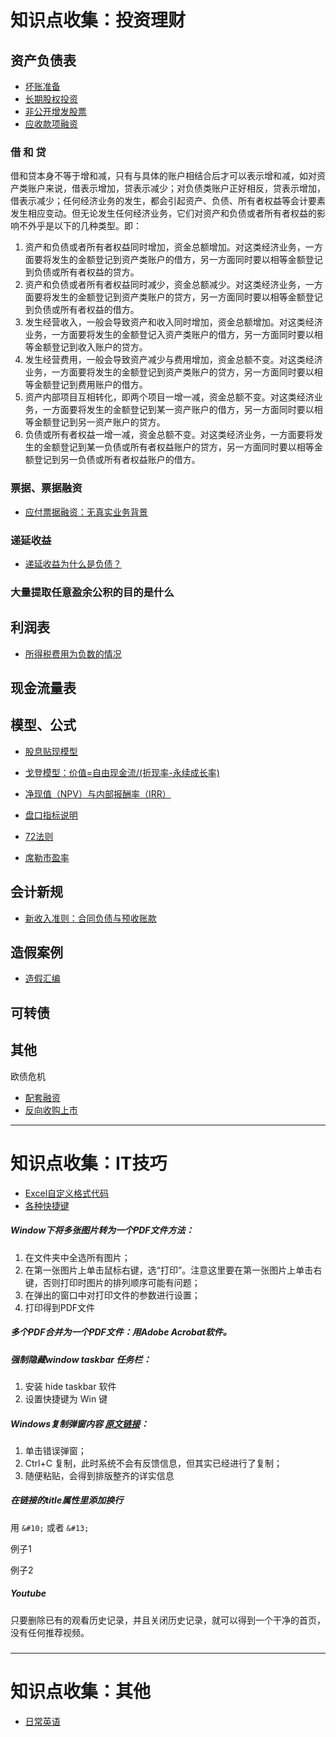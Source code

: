 # 知识点收集：投资理财

## 资产负债表

- [坏账准备](tips0011-坏账准备.html)
- [长期股权投资](tips0016-长期股权投资.html)
- [非公开增发股票](tips0017-增发股票.html)
- [应收款项融资](tips0018-应收款项融资.html)

### 借 和 贷

借和贷本身不等于增和减，只有与具体的账户相结合后才可以表示增和减，如对资产类账户来说，借表示增加，贷表示减少；对负债类账户正好相反，贷表示增加，借表示减少；任何经济业务的发生，都会引起资产、负债、所有者权益等会计要素发生相应变动。但无论发生任何经济业务，它们对资产和负债或者所有者权益的影响不外乎是以下的几种类型。即：
1. 资产和负债或者所有者权益同时增加，资金总额增加。对这类经济业务，一方面要将发生的金额登记到资产类账户的借方，另一方面同时要以相等金额登记到负债或所有者权益的贷方。
2. 资产和负债或者所有者权益同时减少，资金总额减少。对这类经济业务，一方面要将发生的金额登记到资产类账户的贷方，另一方面同时要以相等金额登记到负债或所有者权益的借方。
3. 发生经营收入，一般会导致资产和收入同时增加，资金总额增加。对这类经济业务，一方面要将发生的金额登记入资产类账户的借方，另一方面同时要以相等金额登记到收入账户的贷方。
4. 发生经营费用，一般会导致资产减少与费用增加，资金总额不变。对这类经济业务，一方面要将发生的金额登记到资产类账户的贷方，另一方面同时要以相等金额登记到费用账户的借方。
5. 资产内部项目互相转化，即两个项目一增一减，资金总额不变。对这类经济业务，一方面要将发生的金额登记到某一资产账户的借方，另一方面同时要以相等金额登记到另一资产账户的贷方。
6. 负债或所有者权益一增一减，资金总额不变。对这类经济业务，一方面要将发生的金额登记到某一负债或所有者权益账户的贷方，另一方面同时要以相等金额登记到另一负债或所有者权益账户的借方。 

### 票据、票据融资

- [应付票据融资：无真实业务背景](tips0001-应付票据融资-无真实业务背景.html)


### 递延收益

- [递延收益为什么是负债？](tips0015-递延收益为什么是负债.html)

### 大量提取任意盈余公积的目的是什么






## 利润表

- [所得税费用为负数的情况](tips0012-所得税费用为负数的情况.html)




## 现金流量表




## 模型、公式

- [股息贴现模型]()
- [戈登模型：价值=自由现金流/(折现率-永续成长率)](tips0004-戈登模型.html)
- [净现值（NPV）与内部报酬率（IRR）](tips0007-净现值NPV与内部报酬率IRR.html)

- [盘口指标说明](tips0008-盘口指标说明.html)
- [72法则](tips0013-72法则.html)
- [席勒市盈率]()


## 会计新规

- [新收入准则：合同负债与预收账款](tips0002-新收入准则-合同负债与预收账款.html)




## 造假案例

- [造假汇编](tips0003-造假汇编.html)



## 可转债


## 其他

欧债危机

- [配套融资](tips0009-配套融资.html)
- [反向收购上市](tips0010-反向收购上市.html)





---------

# 知识点收集：IT技巧

- [Excel自定义格式代码](tips0005-Excel自定义格式代码.html)
- [各种快捷键](tips0014-各种快捷键.html)

##### Window下将多张图片转为一个PDF文件方法：
1. 在文件夹中全选所有图片；
2. 在第一张图片上单击鼠标右键，选“打印”。注意这里要在第一张图片上单击右键，否则打印时图片的排列顺序可能有问题；
3. 在弹出的窗口中对打印文件的参数进行设置；
4. 打印得到PDF文件

##### 多个PDF合并为一个PDF文件：用Adobe Acrobat软件。

##### 强制隐藏window taskbar 任务栏：
1. 安装 hide taskbar 软件
2. 设置快捷键为 Win 键

##### Windows复制弹窗内容 [原文链接](https://www.howtogeek.com/how-to-copy-uncopyable-texts-on-windows/)：
1. 单击错误弹窗；
2. Ctrl+C 复制，此时系统不会有反馈信息，但其实已经进行了复制；
3. 随便粘贴，会得到排版整齐的详实信息

##### 在链接的title属性里添加换行

用 `&#10;` 或者 `&#13;`

<a title="this is&#10;an example.">例子1</a>

<a title="this is&#13;an example.">例子2</a>

##### Youtube

只要删除已有的观看历史记录，并且关闭历史记录，就可以得到一个干净的首页，没有任何推荐视频。

##### 
##### 


---------

# 知识点收集：其他

- [日常英语](tips0006-日常英语.html)






